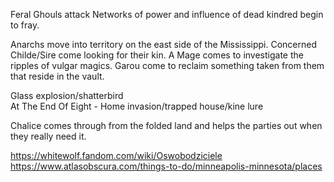 Feral Ghouls attack
Networks of power and influence of dead kindred begin to fray. 

Anarchs move into territory on the east side of the Mississippi. 
Concerned Childe/Sire come looking for their kin.
A Mage comes to investigate the ripples of vulgar magics.
Garou come to reclaim something taken from them that reside in the vault.

Glass explosion/shatterbird      
At The End Of Eight - Home invasion/trapped house/kine lure

Chalice comes through from the folded land and helps the parties out when they really need it.


https://whitewolf.fandom.com/wiki/Oswobodziciele
https://www.atlasobscura.com/things-to-do/minneapolis-minnesota/places

